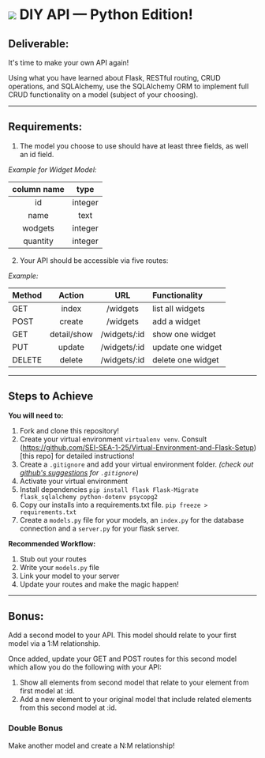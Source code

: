 # ![](https://ga-dash.s3.amazonaws.com/production/assets/logo-9f88ae6c9c3871690e33280fcf557f33.png) DIY API — Python Edition!

## **Deliverable**:

It's time to make your own API again! 

Using what you have learned about Flask, RESTful routing, CRUD operations, and SQLAlchemy, use the SQLAlchemy ORM to implement full CRUD functionality on a model (subject of your choosing).

-----

## **Requirements**: 

1. The model you choose to use should have at least three fields, as well an id field. 

*Example for Widget Model:*

| column name | type |
|:-----------:|:----:|
|id | integer |
|name | text |
|wodgets | integer |
|quantity | integer |


2. Your API should be accessible via five routes: 

*Example:*

| Method | Action | URL | Functionality |
|--------|:------:|:---:|:--------------|
| GET | index | /widgets | list all widgets |
| POST | create | /widgets | add a widget |
| GET | detail/show | /widgets/:id | show one widget |
| PUT | update | /widgets/:id | update one widget |
| DELETE | delete | /widgets/:id | delete one widget |

-------

## **Steps to Achieve**

**You will need to:**
1. Fork and clone this repository!
2. Create your virtual environment `virtualenv venv`. Consult (https://github.com/SEI-SEA-1-25/Virtual-Environment-and-Flask-Setup)[this repo] for detailed instructions!
4. Create a `.gitignore` and add your virtual environment folder. _(check out [github's suggestions](https://github.com/github/gitignore/blob/master/Python.gitignore) for `.gitignore`)_
5. Activate your virtual environment
6. Install dependencies `pip install flask Flask-Migrate flask_sqlalchemy python-dotenv psycopg2`
7. Copy our installs into a requirements.txt file. `pip freeze > requirements.txt`
8. Create a `models.py` file for your models, an `index.py` for the database connection and a `server.py` for your flask server.

**Recommended Workflow:**
1. Stub out your routes
2. Write your `models.py` file 
3. Link your model to your server
4. Update your routes and make the magic happen!

-------

## Bonus:
Add a second model to your API. This model should relate to your first model via a 1:M relationship. 

Once added, update your GET and POST routes for this second model which allow you do the following with your API: 
1. Show all elements from second model that relate to your element from first model at :id. 
2. Add a new element to your original model that include related elements from this second model at :id.

### Double Bonus

Make another model and create a N:M relationship!
